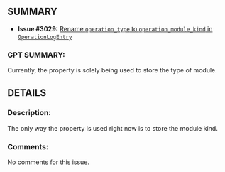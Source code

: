 ## SUMMARY
- **Issue #3029:** [Rename `operation_type` to `operation_module_kind` in `OperationLogEntry`](https://github.com/fedimint/fedimint/issues/3029)

### GPT SUMMARY:
Currently, the property is solely being used to store the type of module.

## DETAILS
### Description:
The only way the property is used right now is to store the module kind.

### Comments:
No comments for this issue.

